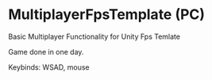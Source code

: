 # MultiplayerFpsTemplate (PC)
 Basic Multiplayer Functionality for Unity Fps Temlate

Game done in one day. 

Keybinds:
WSAD, mouse
